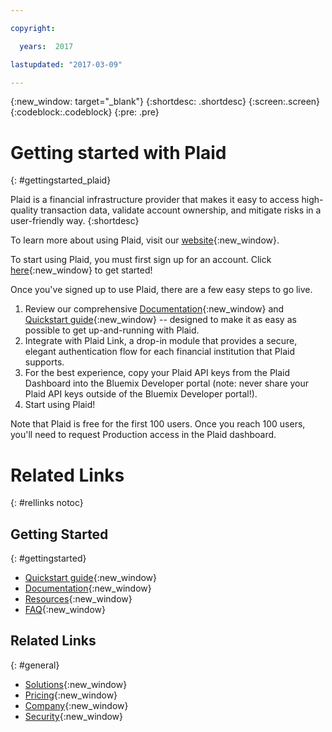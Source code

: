 ```yaml
---

copyright:

  years:  2017

lastupdated: "2017-03-09"

---
```


{:new_window: target="_blank"}
{:shortdesc: .shortdesc}
{:screen:.screen}
{:codeblock:.codeblock}
{:pre: .pre}

# Getting started with Plaid
{: #gettingstarted_plaid}

Plaid is a financial infrastructure provider that makes it easy to access high-quality transaction data, validate account ownership, and mitigate risks in a user-friendly way.
{:shortdesc}

To learn more about using Plaid, visit our [website](https://plaid.com/){:new_window}.

To start using Plaid, you must first sign up for an account. Click [here](https://dashboard.plaid.com/signup){:new_window} to get started!

Once you've signed up to use Plaid, there are a few easy steps to go live.

1. Review our comprehensive [Documentation](https://plaid.com/docs/api/){:new_window} and [Quickstart guide](https://plaid.com/docs/quickstart/){:new_window} -- designed to make it as easy as possible to get up-and-running with Plaid.
2. Integrate with Plaid Link, a drop-in module that provides a secure, elegant authentication flow for each financial institution that Plaid supports.
3. For the best experience, copy your Plaid API keys from the Plaid Dashboard into the Bluemix Developer portal (note: never share your Plaid API keys outside of the Bluemix Developer portal!).
4. Start using Plaid!

Note that Plaid is free for the first 100 users. Once you reach 100 users, you'll need to request Production access in the Plaid dashboard.

# Related Links
{: #rellinks notoc}

## Getting Started
{: #gettingstarted}

* [Quickstart guide](https://plaid.com/docs/quickstart/){:new_window}
* [Documentation](https://plaid.com/docs/api/){:new_window}
* [Resources](https://plaid.com/docs/resources/#official-libraries){:new_window}
* [FAQ](https://plaid.com/docs/faq/){:new_window}

## Related Links
{: #general}

* [Solutions](https://plaid.com/solutions/){:new_window}
* [Pricing](https://plaid.com/pricing/){:new_window}
* [Company](https://plaid.com/company/){:new_window}
* [Security](https://plaid.com/security/){:new_window}

